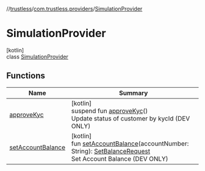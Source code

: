 //[trustless](../../../index.md)/[com.trustless.providers](../index.md)/[SimulationProvider](index.md)

# SimulationProvider

[kotlin]\
class [SimulationProvider](index.md)

## Functions

| Name | Summary |
|---|---|
| [approveKyc](approve-kyc.md) | [kotlin]<br>suspend fun [approveKyc](approve-kyc.md)()<br>Update status of customer by kycId (DEV ONLY) |
| [setAccountBalance](set-account-balance.md) | [kotlin]<br>fun [setAccountBalance](set-account-balance.md)(accountNumber: String): [SetBalanceRequest](../../com.trustless.requests.simulate.setBalance/-set-balance-request/index.md)<br>Set Account Balance (DEV ONLY) |
